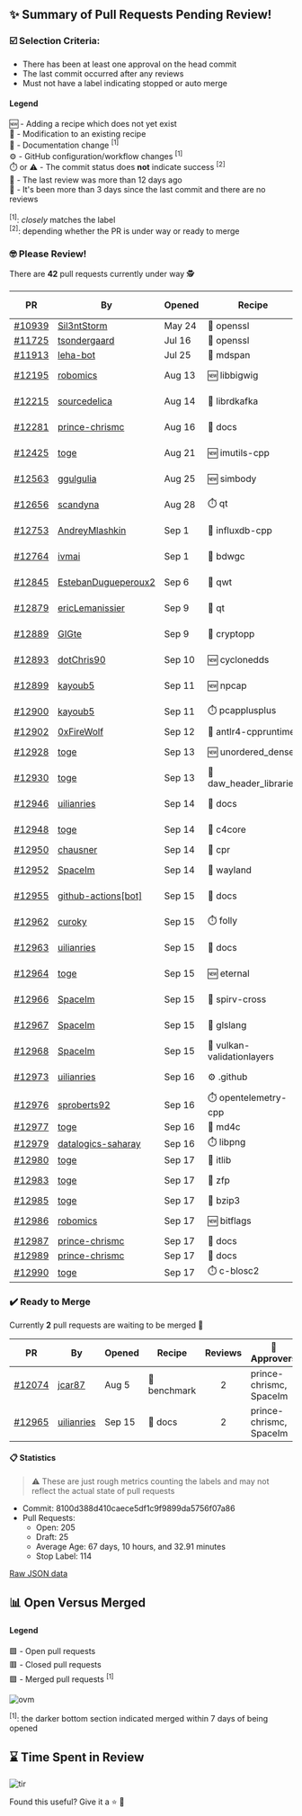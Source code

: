 ## :sparkles: Summary of Pull Requests Pending Review!

### :ballot_box_with_check: Selection Criteria:

- There has been at least one approval on the head commit
- The last commit occurred after any reviews
- Must not have a label indicating stopped or auto merge

#### Legend

:new: - Adding a recipe which does not yet exist<br>
:memo: - Modification to an existing recipe<br>
:green_book: - Documentation change <sup>[1]</sup><br>
:gear: - GitHub configuration/workflow changes <sup>[1]</sup><br>
:stopwatch: or :warning: - The commit status does **not** indicate success <sup>[2]</sup><br>
:bell: - The last review was more than 12 days ago<br>
:eyes: - It's been more than 3 days since the last commit and there are no reviews<br>
<br>
<sup>[1]</sup>: _closely_ matches the label<br>
<sup>[2]</sup>: depending whether the PR is under way or ready to merge

### :nerd_face: Please Review! 

There are **42** pull requests currently under way :detective:

PR | By | Opened | Recipe | Reviews | Last | :stop_sign: Blockers | :star2: Approvers
:---: | --- | --- | --- | :---: | --- | --- | ---
[#10939](https://github.com/conan-io/conan-center-index/pull/10939)|[Sil3ntStorm](https://github.com/Sil3ntStorm)|May 24|:memo: openssl|0|:eyes:||
[#11725](https://github.com/conan-io/conan-center-index/pull/11725)|[tsondergaard](https://github.com/tsondergaard)|Jul 16|:memo: openssl|0|:eyes:||
[#11913](https://github.com/conan-io/conan-center-index/pull/11913)|[leha-bot](https://github.com/leha-bot)|Jul 25|:memo: mdspan|0|||
[#12195](https://github.com/conan-io/conan-center-index/pull/12195)|[robomics](https://github.com/robomics)|Aug 13|:new: libbigwig|2|Sep 16||
[#12215](https://github.com/conan-io/conan-center-index/pull/12215)|[sourcedelica](https://github.com/sourcedelica)|Aug 14|:memo: librdkafka|2|Sep 17||SpaceIm
[#12281](https://github.com/conan-io/conan-center-index/pull/12281)|[prince-chrismc](https://github.com/prince-chrismc)|Aug 16|:green_book: docs|13|Sep 14|jgsogo|
[#12425](https://github.com/conan-io/conan-center-index/pull/12425)|[toge](https://github.com/toge)|Aug 21|:new: imutils-cpp|5|Sep 16||uilianries
[#12563](https://github.com/conan-io/conan-center-index/pull/12563)|[ggulgulia](https://github.com/ggulgulia)|Aug 25|:new: simbody|9|Sep 9||prince-chrismc
[#12656](https://github.com/conan-io/conan-center-index/pull/12656)|[scandyna](https://github.com/scandyna)|Aug 28|:stopwatch: qt|4|Sep 14||prince-chrismc
[#12753](https://github.com/conan-io/conan-center-index/pull/12753)|[AndreyMlashkin](https://github.com/AndreyMlashkin)|Sep 1|:memo: influxdb-cpp|3|Sep 14|uilianries|intelligide, danimtb
[#12764](https://github.com/conan-io/conan-center-index/pull/12764)|[ivmai](https://github.com/ivmai)|Sep 1|:memo: bdwgc|6|Sep 17||prince-chrismc
[#12845](https://github.com/conan-io/conan-center-index/pull/12845)|[EstebanDugueperoux2](https://github.com/EstebanDugueperoux2)|Sep 6|:memo: qwt|14|Sep 16||ericLemanissier
[#12879](https://github.com/conan-io/conan-center-index/pull/12879)|[ericLemanissier](https://github.com/ericLemanissier)|Sep 9|:memo: qt|4|Sep 17||prince-chrismc
[#12889](https://github.com/conan-io/conan-center-index/pull/12889)|[GIGte](https://github.com/GIGte)|Sep 9|:memo: cryptopp|4|Sep 16||
[#12893](https://github.com/conan-io/conan-center-index/pull/12893)|[dotChris90](https://github.com/dotChris90)|Sep 10|:new: cyclonedds|1|Sep 16||
[#12899](https://github.com/conan-io/conan-center-index/pull/12899)|[kayoub5](https://github.com/kayoub5)|Sep 11|:new: npcap|1|Sep 12||
[#12900](https://github.com/conan-io/conan-center-index/pull/12900)|[kayoub5](https://github.com/kayoub5)|Sep 11|:stopwatch: pcapplusplus|1|Sep 12||
[#12902](https://github.com/conan-io/conan-center-index/pull/12902)|[0xFireWolf](https://github.com/0xFireWolf)|Sep 12|:memo: antlr4-cppruntime|0|:eyes:||
[#12928](https://github.com/conan-io/conan-center-index/pull/12928)|[toge](https://github.com/toge)|Sep 13|:new: unordered_dense|5|Sep 15||uilianries
[#12930](https://github.com/conan-io/conan-center-index/pull/12930)|[toge](https://github.com/toge)|Sep 13|:memo: daw_header_libraries|7|Sep 15||uilianries
[#12946](https://github.com/conan-io/conan-center-index/pull/12946)|[uilianries](https://github.com/uilianries)|Sep 14|:green_book: docs|5|Sep 17||SSE4
[#12948](https://github.com/conan-io/conan-center-index/pull/12948)|[toge](https://github.com/toge)|Sep 14|:memo: c4core|1|Sep 15||uilianries
[#12950](https://github.com/conan-io/conan-center-index/pull/12950)|[chausner](https://github.com/chausner)|Sep 14|:memo: cpr|0|:eyes:||
[#12952](https://github.com/conan-io/conan-center-index/pull/12952)|[SpaceIm](https://github.com/SpaceIm)|Sep 14|:memo: wayland|1|Sep 16||uilianries
[#12955](https://github.com/conan-io/conan-center-index/pull/12955)|[github-actions[bot]](https://github.com/github-actions[bot])|Sep 15|:green_book: docs|4|Sep 16||SSE4
[#12962](https://github.com/conan-io/conan-center-index/pull/12962)|[curoky](https://github.com/curoky)|Sep 15|:stopwatch: folly|1|Sep 15||
[#12963](https://github.com/conan-io/conan-center-index/pull/12963)|[uilianries](https://github.com/uilianries)|Sep 15|:green_book: docs|3|Sep 16||prince-chrismc
[#12964](https://github.com/conan-io/conan-center-index/pull/12964)|[toge](https://github.com/toge)|Sep 15|:new: eternal|1|Sep 16||uilianries
[#12966](https://github.com/conan-io/conan-center-index/pull/12966)|[SpaceIm](https://github.com/SpaceIm)|Sep 15|:memo: spirv-cross|1|Sep 16||uilianries
[#12967](https://github.com/conan-io/conan-center-index/pull/12967)|[SpaceIm](https://github.com/SpaceIm)|Sep 15|:memo: glslang|1|Sep 16||uilianries
[#12968](https://github.com/conan-io/conan-center-index/pull/12968)|[SpaceIm](https://github.com/SpaceIm)|Sep 15|:memo: vulkan-validationlayers|1|Sep 16||uilianries
[#12973](https://github.com/conan-io/conan-center-index/pull/12973)|[uilianries](https://github.com/uilianries)|Sep 16|:gear: .github|2|Sep 17||
[#12976](https://github.com/conan-io/conan-center-index/pull/12976)|[sproberts92](https://github.com/sproberts92)|Sep 16|:stopwatch: opentelemetry-cpp|0|||
[#12977](https://github.com/conan-io/conan-center-index/pull/12977)|[toge](https://github.com/toge)|Sep 16|:memo: md4c|0|||
[#12979](https://github.com/conan-io/conan-center-index/pull/12979)|[datalogics-saharay](https://github.com/datalogics-saharay)|Sep 16|:stopwatch: libpng|0|||
[#12980](https://github.com/conan-io/conan-center-index/pull/12980)|[toge](https://github.com/toge)|Sep 17|:memo: itlib|0|||
[#12983](https://github.com/conan-io/conan-center-index/pull/12983)|[toge](https://github.com/toge)|Sep 17|:memo: zfp|1|Sep 17||
[#12985](https://github.com/conan-io/conan-center-index/pull/12985)|[toge](https://github.com/toge)|Sep 17|:memo: bzip3|0|||
[#12986](https://github.com/conan-io/conan-center-index/pull/12986)|[robomics](https://github.com/robomics)|Sep 17|:new: bitflags|3|Sep 17||SpaceIm, toge
[#12987](https://github.com/conan-io/conan-center-index/pull/12987)|[prince-chrismc](https://github.com/prince-chrismc)|Sep 17|:green_book: docs|0|||
[#12989](https://github.com/conan-io/conan-center-index/pull/12989)|[prince-chrismc](https://github.com/prince-chrismc)|Sep 17|:green_book: docs|0|||
[#12990](https://github.com/conan-io/conan-center-index/pull/12990)|[toge](https://github.com/toge)|Sep 17|:stopwatch: c-blosc2|0|||


### :heavy_check_mark: Ready to Merge 

Currently **2** pull requests are waiting to be merged :tada:


PR | By | Opened | Recipe | Reviews | :star2: Approvers
:---: | --- | --- | --- | :---: | ---
[#12074](https://github.com/conan-io/conan-center-index/pull/12074)|[jcar87](https://github.com/jcar87)|Aug 5|:memo: benchmark|2|prince-chrismc, SpaceIm
[#12965](https://github.com/conan-io/conan-center-index/pull/12965)|[uilianries](https://github.com/uilianries)|Sep 15|:green_book: docs|2|prince-chrismc, SpaceIm


#### :clipboard: Statistics

> :warning: These are just rough metrics counting the labels and may not reflect the actual state of pull requests

- Commit: 8100d388d410caece5df1c9f9899da5756f07a86
- Pull Requests:
	- Open: 205
	- Draft: 25
	- Average Age: 67 days, 10 hours, and 32.91 minutes
	- Stop Label: 114
	

[Raw JSON data](https://raw.githubusercontent.com/prince-chrismc/conan-center-index-pending-review/raw-data/pending-review.json)

## :bar_chart: Open Versus Merged

#### Legend

:green_square: - Open pull requests<br>
:red_square: - Closed pull requests<br>
:purple_square: - Merged pull requests <sup>[1]</sup><br>

![ovm](https://github.com/prince-chrismc/conan-center-index-pending-review/blob/raw-data/open-versus-merged.gif?raw=true)

<sup>[1]</sup>: the darker bottom section indicated merged within 7 days of being opened

## :hourglass: Time Spent in Review

![tir](https://github.com/prince-chrismc/conan-center-index-pending-review/blob/raw-data/time-in-review.png?raw=true)

Found this useful? Give it a :star: :pray:
	